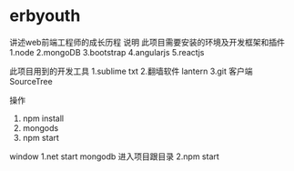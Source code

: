 # erbyouth
讲述web前端工程师的成长历程
说明
  此项目需要安装的环境及开发框架和插件
  1.node
  2.mongoDB
  3.bootstrap
  4.angularjs
  5.reactjs

  此项目用到的开发工具
  1.sublime txt
  2.翻墙软件 lantern
  3.git 客户端 SourceTree


  操作
  1. npm install
  2. mongods
  2. npm start


  window 
  1.net start mongodb
  进入项目跟目录
  2.npm start